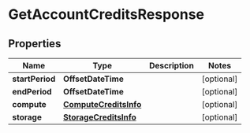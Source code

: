 

# GetAccountCreditsResponse

## Properties

Name | Type | Description | Notes
------------ | ------------- | ------------- | -------------
**startPeriod** | **OffsetDateTime** |  |  [optional]
**endPeriod** | **OffsetDateTime** |  |  [optional]
**compute** | [**ComputeCreditsInfo**](ComputeCreditsInfo.md) |  |  [optional]
**storage** | [**StorageCreditsInfo**](StorageCreditsInfo.md) |  |  [optional]



